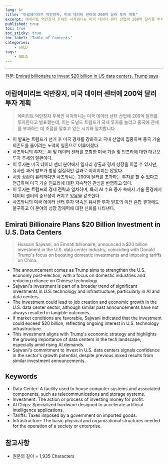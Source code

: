 ```yaml
---
lang: kr
title: "아랍에미리트 억만장자, 미국 데이터 센터에 200억 달러 투자 계획"
excerpt: 에미리트 억만장자 후세인 사자와니는 미국 데이터 센터 산업에 200억 달러를 투자한다고 발표했는데, 이는 도널드 트럼프가 국내 투자를 늘리고 중국에 관세를 부과하는 데 초점을 맞추고 있는 시기와 일치합니다.
published: true
toc: true
toc_sticky: true
toc_label: "Table of Contents"
categories:
    - GOLD
tags:
    - GOLD
---
```


---

  원문: [Emirati billionaire to invest $20 billion in US data centers, Trump says](https://www.investing.com/news/stock-market-news/trump-announces-20-billion-investment-in-us-data-centers-3800984)

## 아랍에미리트 억만장자, 미국 데이터 센터에 200억 달러 투자 계획

> 에미리트 억만장자 후세인 사자와니는 미국 데이터 센터 산업에 200억 달러를 투자한다고 발표했는데, 이는 도널드 트럼프가 국내 투자를 늘리고 중국에 관세를 부과하는 데 초점을 맞추고 있는 시기와 일치합니다.


- 이 발표는 트럼프가 선거 후 미국 경제를 강화하고 국내 산업에 집중하며 중국 기술 의존도를 줄이려는 노력의 일환으로 이루어졌다.
- 사즈와니의 투자는 AI 및 데이터 센터를 포함한 미국 기술 및 인프라에 대한 대규모 투자 추세의 일환이다.
- 이 투자는 미국 데이터 센터 분야에서 일자리 창출과 경제 성장을 이끌 수 있지만, 유사한 과거 발표가 항상 실질적인 결과로 이어지지는 않았다.
- 시장 상황이 유리하다면 사즈와니는 200억 달러를 초과하는 투자를 할 수 있다고 언급하며 미국 기술 인프라에 대한 지속적인 관심을 반영하고 있다.
- 이 투자는 트럼프의 경제 전략과 일치하며, 특히 AI 수요 증가 속에서 기술 환경에서 데이터 센터의 중요성이 커지고 있음을 강조한다.
- 사즈와니의 미국 데이터 센터 투자 약속은 유사한 투자 발표의 이전 혼합 결과에도 불구하고 이 분야의 성장 잠재력에 대한 신뢰를 나타낸다.

## Emirati Billionaire Plans $20 Billion Investment in U.S. Data Centers

> Hussain Sajwani, an Emirati billionaire, announced a $20 billion investment in the U.S. data center industry, coinciding with Donald Trump's focus on boosting domestic investments and imposing tariffs on China.


- The announcement comes as Trump aims to strengthen the U.S. economy post-election, with a focus on domestic industries and reducing reliance on Chinese technology.
- Sajwani's investment is part of a broader trend of significant investments in U.S. technology and infrastructure, particularly in AI and data centers.
- The investment could lead to job creation and economic growth in the U.S. data center sector, although similar past announcements have not always resulted in tangible outcomes.
- If market conditions are favorable, Sajwani indicated that the investment could exceed $20 billion, reflecting ongoing interest in U.S. technology infrastructure.
- This investment aligns with Trump's economic strategy and highlights the growing importance of data centers in the tech landscape, especially amid rising AI demands.
- Sajwani's commitment to invest in U.S. data centers signals confidence in the sector's growth potential, despite previous mixed results from similar investment announcements.

## Keywords

- Data Center: A facility used to house computer systems and associated components, such as telecommunications and storage systems.
- Investment: The action or process of investing money for profit.
- AI Chips: Specialized hardware designed to accelerate artificial intelligence applications.
- Tariffs: Taxes imposed by a government on imported goods.
- Infrastructure: The basic physical and organizational structures needed for the operation of a society or enterprise.

## 참고사항

- 원문의 길이 = 1,935 Characters

